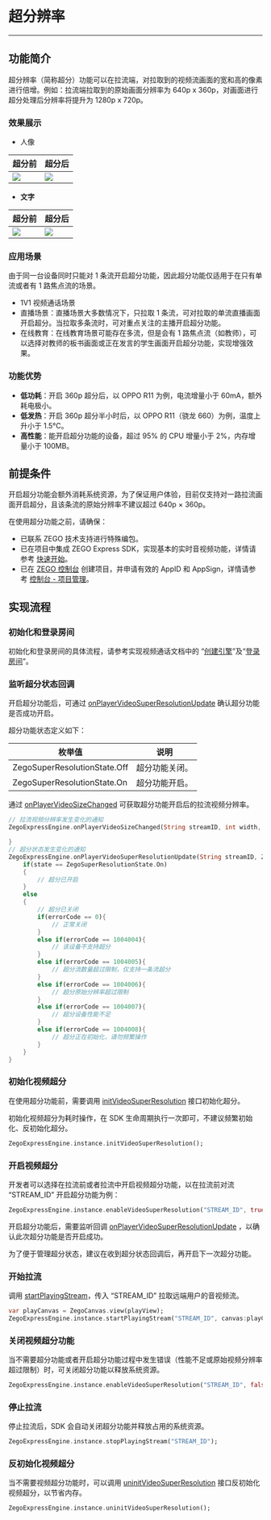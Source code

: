 # 超分辨率

- - -

## 功能简介

超分辨率（简称超分）功能可以在拉流端，对拉取到的视频流画面的宽和高的像素进行倍增。例如：拉流端拉取到的原始画面分辨率为 640p x 360p，对画面进行超分处理后分辨率将提升为 1280p x 720p。


### 效果展示

- 人像

|超分前|超分后|
|-|-|
|<Frame width="512" height="auto" caption=""><img src="https://doc-media.zego.im/sdk-doc/Pics/VideoSuperResolution/portrait_360.jpg" /></Frame>| <Frame width="512" height="auto" caption=""><img src="https://doc-media.zego.im/sdk-doc/Pics/VideoSuperResolution/portrait_720.jpg" /></Frame>|




- **文字**

|超分前|超分后|
|-|-|
|<Frame width="512" height="auto" caption=""><img src="https://doc-media.zego.im/sdk-doc/Pics/VideoSuperResolution/text_360.jpg" /></Frame>| <Frame width="512" height="auto" caption=""><img src="https://doc-media.zego.im/sdk-doc/Pics/VideoSuperResolution/text_720.jpg" /></Frame>|



### 应用场景

<Warning title="注意">
由于同一台设备同时只能对 1 条流开启超分功能，因此超分功能仅适用于在只有单流或者有 1 路焦点流的场景。
</Warning>

- 1V1 视频通话场景
- 直播场景：直播场景大多数情况下，只拉取 1 条流，可对拉取的单流直播画面开启超分。当拉取多条流时，可对重点关注的主播开启超分功能。
- 在线教育：在线教育场景可能存在多流，但是会有 1 路焦点流（如教师），可以选择对教师的板书画面或正在发言的学生画面开启超分功能，实现增强效果。

### 功能优势

- **低功耗**：开启 360p 超分后，以 OPPO R11 为例，电流增量小于 60mA，额外耗电极小。
- **低发热**：开启 360p 超分半小时后，以 OPPO R11（骁龙 660）为例，温度上升小于 1.5°C。
- **高性能**：能开启超分功能的设备，超过 95% 的 CPU 增量小于 2%，内存增量小于 100MB。



## 前提条件

<Warning title="注意">


开启超分功能会额外消耗系统资源，为了保证用户体验，目前仅支持对一路拉流画面开启超分，且该条流的原始分辨率不建议超过 640p × 360p。


</Warning>



在使用超分功能之前，请确保：

- 已联系 ZEGO 技术支持进行特殊编包。
- 已在项目中集成 ZEGO Express SDK，实现基本的实时音视频功能，详情请参考 [快速开始](/real-time-video-android-java/quick-start/integrating-sdk)。
- 已在 [ZEGO 控制台](https://console.zego.im) 创建项目，并申请有效的 AppID 和 AppSign，详情请参考 [控制台 - 项目管理](/console-old/project-management)。


## 实现流程

### 初始化和登录房间

初始化和登录房间的具体流程，请参考实现视频通话文档中的 “[创建引擎](https://doc-zh.zego.im/article/17184#创建引擎)”及“[登录房间](https://doc-zh.zego.im/article/17184#登录房间)”。

### 监听超分状态回调

开启超分功能后，可通过 [onPlayerVideoSuperResolutionUpdate](https://doc-zh.zego.im/unique-api/express-video-sdk/zh/dart_flutter/zego_express_engine/ZegoExpressEngine/onPlayerVideoSuperResolutionUpdate.html) 确认超分功能是否成功开启。

超分功能状态定义如下：

|枚举值|说明|
|-|-|
|ZegoSuperResolutionState.Off| 超分功能关闭。|
|ZegoSuperResolutionState.On|超分功能开启。|

通过 [onPlayerVideoSizeChanged](https://doc-zh.zego.im/unique-api/express-video-sdk/zh/dart_flutter/zego_express_engine/ZegoExpressEngine/onPlayerVideoSizeChanged.html) 可获取超分功能开启后的拉流视频分辨率。

```dart
// 拉流视频分辨率发生变化的通知
ZegoExpressEngine.onPlayerVideoSizeChanged(String streamID, int width, int height) {

}
// 超分状态发生变化的通知
ZegoExpressEngine.onPlayerVideoSuperResolutionUpdate(String streamID, ZegoSuperResolutionState state, int errorCode) {
    if(state == ZegoSuperResolutionState.On)
    {
        // 超分已开启
    }
    else
    {
        // 超分已关闭
        if(errorCode == 0){
            // 正常关闭
        }
        else if(errorCode == 1004004){
            // 该设备不支持超分
        }
        else if(errorCode == 1004005){
            // 超分流数量超过限制，仅支持一条流超分
        }
        else if(errorCode == 1004006){
            // 超分原始分辨率超过限制
        }
        else if(errorCode == 1004007){
            // 超分设备性能不足
        }
        else if(errorCode == 1004008){
            // 超分正在初始化，请勿频繁操作
        }
    }
}
```

### 初始化视频超分

在使用超分功能前，需要调用 [initVideoSuperResolution](https://doc-zh.zego.im/unique-api/express-video-sdk/zh/dart_flutter/zego_express_engine/ZegoExpressEnginePlayer/initVideoSuperResolution.html) 接口初始化超分。

<Warning title="注意">

初始化视频超分为耗时操作，在 SDK 生命周期执行一次即可，不建议频繁初始化、反初始化超分。

</Warning>



```dart
ZegoExpressEngine.instance.initVideoSuperResolution();
```

### 开启视频超分

开发者可以选择在拉流前或者拉流中开启视频超分功能，以在拉流前对流 “STREAM_ID” 开启超分功能为例：

```dart
ZegoExpressEngine.instance.enableVideoSuperResolution("STREAM_ID", true);
```

开启超分功能后，需要监听回调 [onPlayerVideoSuperResolutionUpdate](https://doc-zh.zego.im/unique-api/express-video-sdk/zh/dart_flutter/zego_express_engine/ZegoExpressEngine/onPlayerVideoSuperResolutionUpdate.html) ，以确认此次超分功能是否开启成功。

<Warning title="注意">

为了便于管理超分状态，建议在收到超分状态回调后，再开启下一次超分功能。

</Warning>



### 开始拉流

调用 [startPlayingStream](https://doc-zh.zego.im/unique-api/express-video-sdk/zh/dart_flutter/zego_express_engine/ZegoExpressEnginePlayer/startPlayingStream.html)，传入 “STREAM_ID” 拉取远端用户的音视频流。

```dart
var playCanvas = ZegoCanvas.view(playView);
ZegoExpressEngine.instance.startPlayingStream("STREAM_ID", canvas:playCanvas);
```

### 关闭视频超分功能

当不需要超分功能或者开启超分功能过程中发生错误（性能不足或原始视频分辨率超过限制）时，可关闭超分功能以释放系统资源。

```dart
ZegoExpressEngine.instance.enableVideoSuperResolution("STREAM_ID", false);
```

### 停止拉流

停止拉流后，SDK 会自动关闭超分功能并释放占用的系统资源。

```dart
ZegoExpressEngine.instance.stopPlayingStream("STREAM_ID");
```

### 反初始化视频超分

当不需要视频超分功能时，可以调用 [uninitVideoSuperResolution](https://doc-zh.zego.im/unique-api/express-video-sdk/zh/dart_flutter/zego_express_engine/ZegoExpressEnginePlayer/uninitVideoSuperResolution.html) 接口反初始化视频超分，以节省内存。

```dart
ZegoExpressEngine.instance.uninitVideoSuperResolution();
```

<Content />

